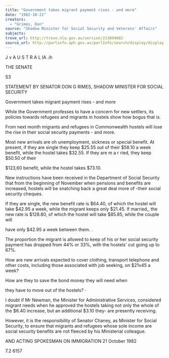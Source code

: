 ```yaml
---
title: "Government takes migrant payment rises - and more"
date: "1982-10-21"
creators:
  - "Grimes, Don"
source: "Shadow Minister for Social Security and Veterans' Affairs"
subjects:
trove_url: http://trove.nla.gov.au/version/213894882
source_url: http://parlinfo.aph.gov.au/parlInfo/search/display/display.w3p;query=Id%3A%22media/pressrel/HPR09001916%22
---
```


 J v  A U S T R A L IA  .ih

 THE SENATE 

 S3

 STATEMENT BY SENATOR DON G RIMES, SHADOW MINISTER FOR SOCIAL SECURITY

 Government takes migrant payment rises - and more

 While the Government professes to have a concern for new settlers,  its policies towards refugees and migrants in hostels show how  bogus that is.

 From next month migrants and refugees in Commonwealth hostels  will lose the rise in their social security payments - and more.

 Most new arrivals are oh unemployment, sickness or special  benefit. At present, if they are single they keep $25.55  out of their $58.10 a week benefit, while the hostel takes  $32.55. If they are m a r ried, they keep $50.50 of their 

 $123,60 benefit, while the hostel takes $73.10.

 New instructions have been received in the Department of Social  Security that from the beginning of November when pensions and  benefits are increased, hostels will be snatching back a  great deal more of -their social security cheques.

 If they are single, the new benefit rate is $64.40, of  which the hostel will take $42.95 a week, while the migrant  keeps only $21.45. If married,, the new rate is $128.80,  of which the hostel will take $85.85, while the couple will 

 have only $42.95 a week between them. .

 The proportion the migrant is allowed to keep of his or her  social security payment has dropped from 44% or 33%, with  the hostels' cut going up to 67%.

 How are new arrivals expected to cover clothing, transport  telephone and other costs, including those associated with  job seeking, on $21v45 a week?

 How are they to save the bond money they will need when 

 they have to move out of the hostels? ·

 I doubt if Mr Newman, the Minister for Administrative Services,  considered migrant needs when he  approved the hostels taking  not only the whole of the $6.40 increase, but an additional  $3.10 they- are presently receiving.

 However, it is the responsibility of Senator Chaney, as  Minister for Social Security, to ensure that migrants and  refugees whose sole income are social security benefits are  not fleeced by his Ministerial colleague.

 AND ACTING SPOKESMAN ON IMMIGRATION 21 October 1982

 7.2 6157

